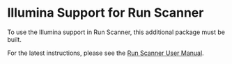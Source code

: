 # Illumina Support for Run Scanner
To use the Illumina support in Run Scanner, this additional package must be built.

For the latest instructions, please see the [Run Scanner User Manual](https://miso-lims.readthedocs.io/projects/runscanner/en/latest/illuminasetup/).